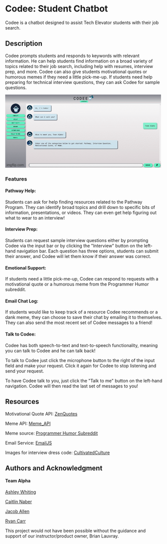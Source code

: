 # Codee: Student Chatbot

Codee is a chatbot designed to assist Tech Elevator students with their job search. 

## Description
Codee prompts students and responds to keywords with relevant information. He can help students find information on a broad variety of topics related to their job search, including help with resumes, interview prep, and more. Codee can also give students motivational quotes or humorous memes if they need a little pick-me-up. If students need help preparing for technical interview questions, they can ask Codee for sample questions.

![codeeGif](./codee.gif)

### Features
#### Pathway Help: 
Students can ask for help finding resources related to the Pathway Program. They can identify broad topics and drill down to specific bits of information, presentations, or videos. They can even get help figuring out what to wear to an interview!
#### Interview Prep:
Students can request sample interview questions either by prompting Codee via the input bar or by clicking the "Interview" button on the left-hand navigation bar. Each question has three options, students can submit their answer, and Codee will let them know if their answer was correct.
#### Emotional Support:
If students need a little pick-me-up, Codee can respond to requests with a motivational quote or a humorous meme from the Programmer Humor subreddit.
#### Email Chat Log:
If students would like to keep track of a resource Codee recommends or a dank meme, they can choose to save their chat by emailing it to themselves. They can also send the most recent set of Codee messages to a friend!
#### Talk to Codee:
Codee has both speech-to-text and text-to-speech functionality, meaning you can talk to Codee and he can talk back! 

To talk to Codee just click the microphone button to the right of the input field and make your request. Click it again for Codee to stop listening and send your request. 

To have Codee talk to you, just click the "Talk to me" button on the left-hand navigation. Codee will then read the last set of messages to you!

## Resources

Motivational Quote API: [ZenQuotes](https://zenquotes.io/api/random)

Meme API: [Meme_API](https://github.com/D3vd/Meme_Api)

Meme source: [Programmer Humor Subreddit](https://www.reddit.com/r/ProgrammerHumor/)

Email Service: [EmailJS](https://www.emailjs.com/)

Images for interview dress code: [CultivatedCulture](https://cultivatedculture.com/what-to-wear-to-an-interview/)

## Authors and Acknowledgment
#### Team Alpha
[Ashley Whiting](https://www.linkedin.com/in/ashleynwhiting/)

[Caitlin Naber](https://www.linkedin.com/in/caitlinnaber/)

[Jacob Allen](https://www.linkedin.com/in/jacob-g-allen/)

[Ryan Carr](https://www.linkedin.com/in/thomasryancarr/)

This project would not have been possible without the guidance and support of our instructor/product owner, Brian Lauvray. 